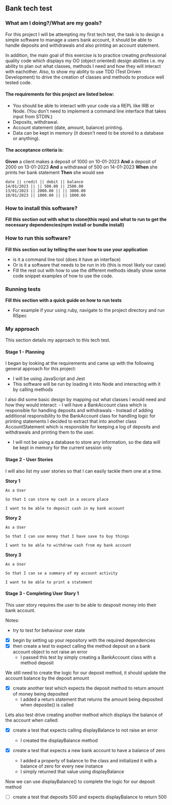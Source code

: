 ## Bank tech test

### What am I doing?/What are my goals?

For this project I will be attempting my first tech test, the task is to design a simple software to manage a users bank account, it should be able to handle deposits and withdrawals and also printing an account statement. 

In addition, the main goal of this exercise is to practice creating professional quality code which displays my OO (object oriented) design abilities i.e. my ability to plan out what classes, methods I need and how they will interact with eachother. Also, to show my ability to use TDD (Test Driven Development) to drive the creation of classes and methods to produce well tested code.

#### The requirements for this project are listed below:

- You should be able to interact with your code via a REPL like IRB or Node. (You don't need to implement a command line interface that takes input from STDIN.)
- Deposits, withdrawal.
- Account statement (date, amount, balance) printing.
- Data can be kept in memory (it doesn't need to be stored to a database or anything).

#### The acceptance criteria is:
**Given** a client makes a deposit of 1000 on 10-01-2023
**And** a deposit of 2000 on 13-01-2023
**And** a withdrawal of 500 on 14-01-2023
**When** she prints her bank statement
**Then** she would see

```
date || credit || debit || balance
14/01/2023 || || 500.00 || 2500.00
13/01/2023 || 2000.00 || || 3000.00
10/01/2023 || 1000.00 || || 1000.00
```

### How to install this software?
**Fill this section out with what to clone(this repo) and what to run to get the necessary dependencies(npm install or bundle install)**

### How to run this software?
**Fill this section out by telling the user how to use your application**
- is it a command line tool (does it have an interface)
- Or is it a software that needs to be run in irb (this is most likely our case)
- Fill the rest out with how to use the different methods ideally show some code snippet examples of how to use the code.

### Running tests
**Fill this section with a quick guide on how to run tests**
- For example if your using ruby, navigate to the project directory and run RSpec


### My approach
This section details my approach to this tech test.

#### Stage 1 - Planning
I began by looking at the requirements and came up with the following general approach for this project:
  - I will be using JavaScript and Jest
  - This software will be run by loading it into Node and interacting with it by calling methods
  
  I also did some basic design by mapping out what classes I would need and how they would interact: 
    - I will have a BankAccount class which is responsible for handling deposits and withdrawals
    - Instead of adding additional responsibility to the BankAccount class for handling logic for printing statements 
    I decided to extract that into another class AccountStatement which is responsible for keeping a log of deposits and 
    withdrawals and printing them to the user.
  
  - I will not be using a database to store any information, so the data will be kept in memory for the current session only

#### Stage 2 - User Stories

I will also list my user stories so that I can easily tackle them one at a time.

**Story 1**
```
As a User

So that I can store my cash in a secure place

I want to be able to deposit cash in my bank account
```

**Story 2**
```
As a User

So that I can use money that I have save to buy things

I want to be able to withdraw cash from my bank account
```

**Story 3**
```
As a User

So that I can se a summary of my account activity

I want to be able to print a statement
```

#### Stage 3 - Completing User Story 1
This user story requires the user to be able to desposit money into their bank account.

Notes: 
  - try to test for behaviour over state

- [x] begin by setting up your repository with the required dependencies
- [x] then create a test to expect calling the method deposit on a bank account object to not raise an error
    - I passed this test by simply creating a BankAccount class with a method deposit

We still need to create the logic for our deposit method, it should update the account balance by the deposit amount
- [x] create another test which expects the deposit method to return amount of money being deposited 
    - I added a return statement that returns the amount being deposited when deposite() is called

Lets also test drive creating another method which displays the balance of the account when called:
- [x] create a test that expects calling displayBalance to not raise an error
    - I created the displayBalance method

- [x] create a test that expects a new bank account to have a balance of zero
    - I added a property of balance to the class and initialized it with a balance of zero for every new instance
    - I simply returned that value using displayBalance

Now we can use displayBalance() to complete the logic for our deposit method
- [ ] create a test that deposits 500 and expects displayBalance to return 500
